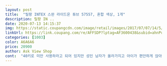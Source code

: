 ```yaml
---
layout: post 
title:  "릴팡 INTEX 스완 라이드온 튜브 57557, 혼합 색상, 1개" 
description: 릴팡 IN ..
date: 2020-07-13 14:15:37 
img: https://static.coupangcdn.com/image/retail/images/2017/07/07/14/5/009fc818-1003-4fe8-a123-8869057f3ece.jpg 
linkUrl: https://link.coupang.com/re/AFFSDP?lptag=AF3600438&subid=ahnPublicAsk&pageKey=26268146&itemId=101842916&vendorItemId=4944295073&traceid=V0-113-f730ef93aba86718 
categories: [1003] 
color: A6A6A6 
price: 20900 
author: Ask View Shop 
cont:  "40키로 미만 사용하라고 되어 있지만 성인 남자가 올라가지고 아이가 편안하게 앉아서 타고 있을수 있어서 구매 잘한것같아요 로켓배송으로 배송도 빠르고 지인들도 한번씩 애들 태웠네요<br/>멍비치 가서 개린이들 올려놓고 태워주려고 구매했어요.<br/> 받자마자 불어 보고 바람 빠지는 곳 없는지 봤는데 그런 거 없이  빵빵하게 바람 채워지고 사이즈도 작은 편 아니예요.<br/> 예뻐요<br/>이쁘고 너무 좋았는데 몇일 못쓰고 어디서인가 구멍이 나서 ㅠㅠ바람이<br/>좀더 견고 하게 만들었으면 좋았을텐데 ㅠㅠ<br/>" 
---
```


